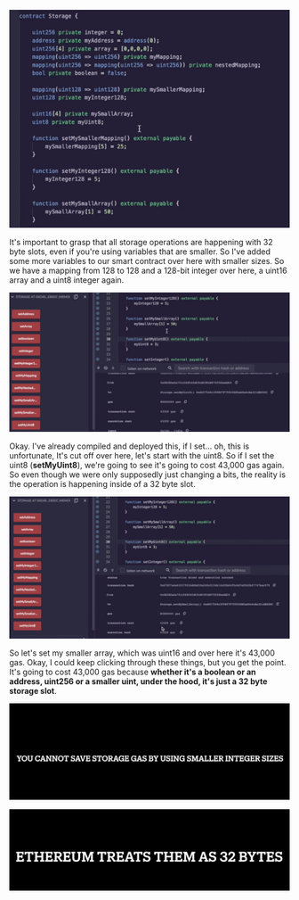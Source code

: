 ![](storagevariables.png)

It's important to grasp that all storage operations are happening with 32 byte slots, even if you're using variables that are smaller. So I've added some more variables to our smart contract over here with smaller sizes. So we have a mapping from 128 to 128 and a 128-bit integer over here, a uint16 array and a uint8 integer again. 

![](setuint8.png)

Okay. I've already compiled and deployed this, if I set... oh, this is unfortunate, It's cut off over here, let's start with the uint8. So if I set the uint8 (**setMyUint8**), we're going to see it's going to cost 43,000 gas again. So even though we were only supposedly just changing a bits, the reality is the operation is happening inside of a 32 byte slot. 

![](setmallerarray.png)

So let's set my smaller array, which was uint16 and over here it's 43,000 gas. Okay, I could keep clicking through these things, but you get the point. It's going to cost 43,000 gas because **whether it's a boolean or an address, uint256 or a smaller uint, under the hood, it's just a 32 byte storage slot**.

![](takeaway.png)

![](takeaway2.png)